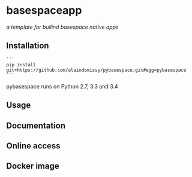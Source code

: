 # basespaceapp
 *a template for builind basespace native apps*


## Installation

    ```
    pip install git+https://github.com/alaindomissy/pybasespace.git#egg=pybasespace
    ```
pybasespace runs on Python 2.7, 3.3 and 3.4
 
## Usage

 
## Documentation


## Online access


## Docker image
 
 